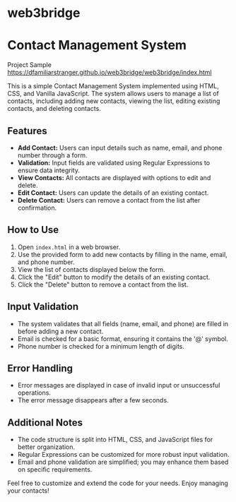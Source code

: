 # web3bridge
# Contact Management System

Project Sample
https://dfamiliarstranger.github.io/web3bridge/web3bridge/index.html

This is a simple Contact Management System implemented using HTML, CSS, and Vanilla JavaScript. The system allows users to manage a list of contacts, including adding new contacts, viewing the list, editing existing contacts, and deleting contacts.

## Features

- **Add Contact:** Users can input details such as name, email, and phone number through a form.
- **Validation:** Input fields are validated using Regular Expressions to ensure data integrity.
- **View Contacts:** All contacts are displayed with options to edit and delete.
- **Edit Contact:** Users can update the details of an existing contact.
- **Delete Contact:** Users can remove a contact from the list after confirmation.

## How to Use

1. Open `index.html` in a web browser.
2. Use the provided form to add new contacts by filling in the name, email, and phone number.
3. View the list of contacts displayed below the form.
4. Click the "Edit" button to modify the details of an existing contact.
5. Click the "Delete" button to remove a contact from the list.

## Input Validation

- The system validates that all fields (name, email, and phone) are filled in before adding a new contact.
- Email is checked for a basic format, ensuring it contains the '@' symbol.
- Phone number is checked for a minimum length of digits.

## Error Handling

- Error messages are displayed in case of invalid input or unsuccessful operations.
- The error message disappears after a few seconds.

## Additional Notes

- The code structure is split into HTML, CSS, and JavaScript files for better organization.
- Regular Expressions can be customized for more robust input validation.
- Email and phone validation are simplified; you may enhance them based on specific requirements.

Feel free to customize and extend the code for your needs. Enjoy managing your contacts!
